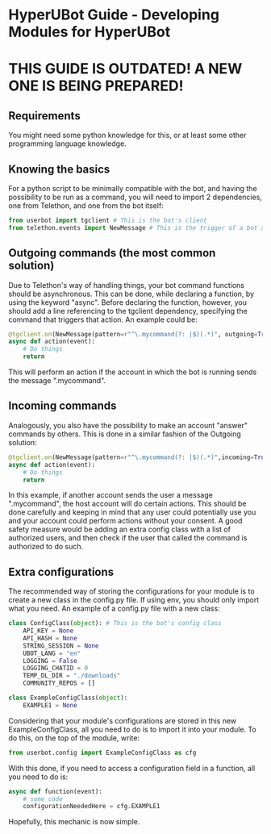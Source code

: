 # HyperUBot Guide - Developing Modules for HyperUBot

# THIS GUIDE IS OUTDATED! A NEW ONE IS BEING PREPARED!

## Requirements

You might need some python knowledge for this, or at least some other programming language knowledge.

## Knowing the basics

For a python script to be minimally compatible with the bot, and having the possibility to be run as a command, you will need to import 2 dependencies, one from Telethon, and one from the bot itself:

```python
from userbot import tgclient # This is the bot's client
from telethon.events import NewMessage # This is the trigger of a bot action
```

## Outgoing commands (the most common solution)

Due to Telethon's way of handling things, your bot command functions should be asynchronous. This can be done, while declaring a function, by using the keyword "async". Before declaring the function, however, you should add a line referencing to the tgclient dependency, specifying the command that triggers that action. An example could be:

```python
@tgclient.on(NewMessage(pattern=r"^\.mycommand(?: |$)(.*)", outgoing=True))
async def action(event):
    # Do things
    return
```

This will perform an action if the account in which the bot is running sends the message ".mycommand". 

## Incoming commands

Analogously, you also have the possibility to make an account "answer" commands by others. This is done in a similar fashion of the Outgoing solution:

```python
@tgclient.on(NewMessage(pattern=r"^\.mycommand(?: |$)(.*)",incoming=True))
async def action(event):
    # Do things
    return
```

In this example, if another account sends the user a message ".mycommand", the host account will do certain actions. This should be done carefully and keeping in mind that any user could potentially use you and your account could perform actions without your consent. A good safety measure would be adding an extra config class with a list of authorized users, and then check if the user that called the command is authorized to do such.

## Extra configurations

The recommended way of storing the configurations for your module is to create a new class in the config.py file. If using env, you should only import what you need. An example of a config.py file with a new class:

```python
class ConfigClass(object): # This is the bot's config class
    API_KEY = None
    API_HASH = None
    STRING_SESSION = None
    UBOT_LANG = "en"
    LOGGING = False
    LOGGING_CHATID = 0
    TEMP_DL_DIR = "./downloads"
    COMMUNITY_REPOS = []

class ExampleConfigClass(object):
    EXAMPLE1 = None
```

Considering that your module's configurations are stored in this new ExampleConfigClass, all you need to do is to import it into your module. To do this, on the top of the module, write:

```python
from userbot.config import ExampleConfigClass as cfg
```

With this done, if you need to access a configuration field in a function, all you need to do is:

```python
async def function(event):
    # some code
    configurationNeededHere = cfg.EXAMPLE1
```

Hopefully, this mechanic is now simple.
